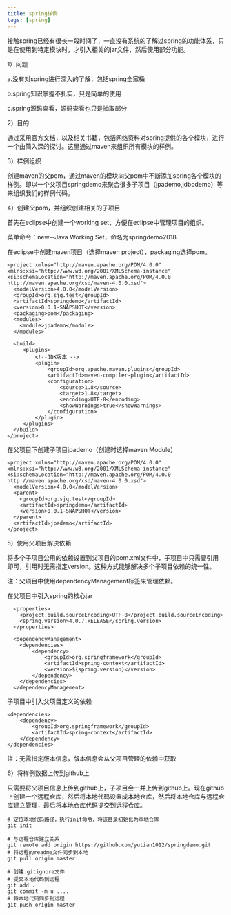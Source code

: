 ```yaml
---
title: spring样例
tags: [spring]
---
```


接触spring已经有很长一段时间了，一直没有系统的了解过spring的功能体系，只是在使用到特定模块时，才引入相关的jar文件，然后使用部分功能。

1）问题

a.没有对spring进行深入的了解，包括spring全家桶

b.spring知识掌握不扎实，只是简单的使用

c.spring源码查看，源码查看也只是抽取部分

2）目的

通过采用官方文档，以及相关书籍，包括网络资料对spring提供的各个模块，进行一个由简入深的探讨。这里通过maven来组织所有模块的样例。

3）样例组织

创建maven的父pom，通过maven的模块向父pom中不断添加spring各个模块的样例。即以一个父项目springdemo来聚合很多子项目（jpademo,jdbcdemo）等来组织我们的样例代码。

4）创建父pom，并组织创建相关的子项目

首先在eclipse中创建一个working set，方便在eclipse中管理项目的组织。

菜单命令：new--Java Working Set，命名为springdemo2018

在eclipse中创建maven项目（选择maven project），packaging选择pom。

```
<project xmlns="http://maven.apache.org/POM/4.0.0" xmlns:xsi="http://www.w3.org/2001/XMLSchema-instance" xsi:schemaLocation="http://maven.apache.org/POM/4.0.0 http://maven.apache.org/xsd/maven-4.0.0.xsd">
  <modelVersion>4.0.0</modelVersion>
  <groupId>org.sjq.test</groupId>
  <artifactId>springdemo</artifactId>
  <version>0.0.1-SNAPSHOT</version>
  <packaging>pom</packaging>
  <modules>
    <module>jpademo</module>
  </modules>
  
  <build>  
     <plugins>  
         <!--JDK版本 -->  
         <plugin>  
             <groupId>org.apache.maven.plugins</groupId>  
             <artifactId>maven-compiler-plugin</artifactId>  
             <configuration>  
                 <source>1.8</source>  
                 <target>1.8</target>  
                 <encoding>UTF-8</encoding>  
                 <showWarnings>true</showWarnings>  
             </configuration>  
         </plugin>  
     </plugins>  
  </build>  
</project>
```

在父项目下创建子项目jpademo（创建时选择maven Module）

```
<project xmlns="http://maven.apache.org/POM/4.0.0" xmlns:xsi="http://www.w3.org/2001/XMLSchema-instance" xsi:schemaLocation="http://maven.apache.org/POM/4.0.0 http://maven.apache.org/xsd/maven-4.0.0.xsd">
  <modelVersion>4.0.0</modelVersion>
  <parent>
    <groupId>org.sjq.test</groupId>
    <artifactId>springdemo</artifactId>
    <version>0.0.1-SNAPSHOT</version>
  </parent>
  <artifactId>jpademo</artifactId>
</project>
```

5）使用父项目解决依赖

将多个子项目公用的依赖设置到父项目的pom.xml文件中，子项目中只需要引用即可，引用时无需指定version。这种方式能够解决多个子项目依赖的统一性。

注：父项目中使用dependencyManagement标签来管理依赖。

在父项目中引入spring的核心jar

```
  <properties>
    <project.build.sourceEncoding>UTF-8</project.build.sourceEncoding>
    <spring.version>4.0.7.RELEASE</spring.version>
  </properties>
  
  <dependencyManagement>
    <dependencies>
        <dependency>
            <groupId>org.springframework</groupId>
            <artifactId>spring-context</artifactId>
            <version>${spring.version}</version>
        </dependency>
    </dependencies>
  </dependencyManagement>
```

子项目中引入父项目定义的依赖

```
<dependencies>
    <dependency>
        <groupId>org.springframework</groupId>
        <artifactId>spring-context</artifactId>
    </dependency>
</dependencies>
```

注：无需指定版本信息，版本信息会从父项目管理的依赖中获取

6）将样例数据上传到github上

只需要将父项目信息上传到github上，子项目会一并上传到github上。现在github上创建一个远程仓库，然后将本地代码设置成本地仓库，然后将本地仓库与远程仓库建立管理，最后将本地仓库代码提交到远程仓库。

```
# 定位本地代码路径，执行init命令，将该目录初始化为本地仓库
git init

# 与远程仓库建立关系
git remote add origin https://github.com/yutian1012/springdemo.git
# 将远程的readme文件同步到本地
git pull origin master

# 创建.gitignore文件
# 提交本地代码到远程
git add .
git commit -m u ....
# 将本地代码同步到远程
git push origin master
```